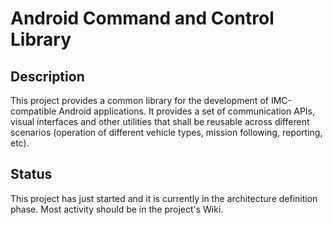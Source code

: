 # Android Command and Control Library

## Description
This project provides a common library for the development of IMC-compatible Android applications. 
It provides a set of communication APIs, visual interfaces and other utilities that shall be reusable across different scenarios (operation of different vehicle types, mission following, reporting, etc).

## Status
This project has just started and it is currently in the architecture definition phase. Most activity should be in the project's Wiki.




